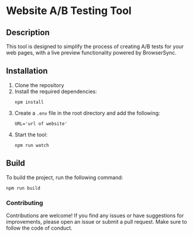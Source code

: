 # Website A/B Testing Tool

## Description
This tool is designed to simplify the process of creating A/B tests for your web pages, with a live preview functionality powered by BrowserSync.

## Installation
1. Clone the repository
2. Install the required dependencies:
    ```
    npm install
    ```
3. Create a `.env` file in the root directory and add the following:
    ```
    URL='url of website'
    ```
4. Start the tool:
    ```
    npm run watch
    ```
   
## Build
To build the project, run the following command: 
```
npm run build
```

### Contributing
Contributions are welcome! If you find any issues or have suggestions for improvements, please open an issue or submit a pull request. Make sure to follow the code of conduct.
